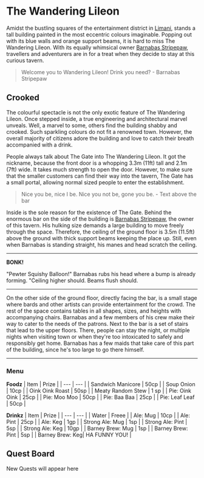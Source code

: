 # The Wandering Lileon
Amidst the bustling squares of the entertainment district in [Limani](../limani.md), stands a tall building painted in the most eccentric colours imaginable. Popping out with its blue walls and orange support beams, it is hard to miss The Wandering Lileon. With its equally whimsical owner [Barnabas Stripepaw](../../../npcs/eshil/barnabasStripepaw.md), travellers and adventurers are in for a treat when they decide to stay at this curious tavern.

> Welcome you to Wandering Lileon! Drink you need? - Barnabas Stripepaw

## Crooked
The colourful spectacle is not the only exotic feature of The Wandering Lileon. Once stepped inside, a true engineering and architectural marvel unveals. Well, a marvel to some, others find the building shabby and crooked. Such sparkling colours do not fit a renowned town. However, the overall majority of citizens adore the building and love to catch their breath accompanied with a drink.

People always talk about The Gate into The Wandering Lileon. It got the nickname, because the front door is a whopping 3.3m (11ft) tall and 2.1m (7ft) wide. It takes much strength to open the door. However, to make sure that the smaller customers can find their way into the tavern, The Gate has a small portal, allowing normal sized people to enter the establishment.

> Nice you be, nice I be. Nice you not be, gone you be. - Text above the bar

Inside is the sole reason for the existence of The Gate. Behind the enormous bar on the side of the building is [Barnabas Stripepaw](../../../npcs/eshil/barnabasStripepaw.md), the owner of this tavern. His hulking size demands a large building to move freely through the space. Therefore, the ceiling of the ground floor is 3.5m (11.5ft) above the ground with thick support beams keeping the place up. Still, even when Barnabas is standing straight, his manes and head scratch the ceiling.

***
**BONK!**

"Pewter Squishy Balloon!" Barnabas rubs his head where a bump is already forming. "Ceiling higher should. Beams flush should.

***

On the other side of the ground floor, directly facing the bar, is a small stage where bards and other artists can provide entertainment for the crowd. The rest of the space contains tables in all shapes, sizes, and heights with accompanying chairs. Barnabas and a few members of his crew make their way to cater to the needs of the patrons. Next to the bar is a set of stairs that lead to the upper floors. There, people can stay the night, or multiple nights when visiting town or when they're too intoxicated to safely and responsibly get home. Barnabas has a few maids that take care of this part of the building, since he's too large to go there himself.

***

### Menu

**Foodz**
| Item | Prize |
| --- | --- |
| Sandwich Manicore | 50cp |
| Soup Onion | 10cp |
| Oink Oink Roast | 50sp |
| Meaty Random Stew | 1 sp |
| Pie: Oink Oink | 25cp |
| Pie: Moo Moo | 50cp |
| Pie: Baa Baa | 25cp |
| Pie: Leaf Leaf | 50cp |

**Drinkz**
| Item | Prize |
| --- | --- |
| Water | Freee |
| Ale: Mug | 10cp |
| Ale: Pint | 25cp |
| Ale: Keg | 1gp |
| Strong Ale: Mug | 1sp |
| Strong Ale: Pint | 5sp |
| Strong Ale: Keg | 10gp |
| Barney Brew: Mug | 1sp |
| Barney Brew: Pint | 5sp |
| Barney Brew: Keg| HA FUNNY YOU! |

## Quest Board
New Quests will appear here